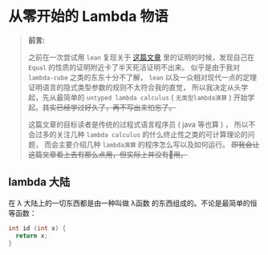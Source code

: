 # 从零开始的 Lambda 物语

> __前言:__
> 
> 之前在一次尝试用 `lean` 复现关于
> [这篇文章](https://zhuanlan.zhihu.com/p/31567423)
> 里的证明的时候，发现自己在 `Equal` 的性质的证明附近卡了半天死活证明不出来。
> 似乎是由于我对 `lambda-cube` 之类的东东十分不了解，
> `lean` 以及一众相对现代一点的定理证明语言的隐式类型参数的规则不太符合我的直觉，
> 所以我决定从头学起，先从最简单的 `untyped lambda calculus` ( `无类型lambda演算` )
> 开始学起。~~其实已经学过好久了，再不写出来怕忘了。~~
>
> 这篇文章的目标读者是传统的过程式语言程序员 ( java 等也算 ) ，
> 所以不会过多的关注几种 `lambda calculus` 的什么终止性之类的可计算理论的问题，
> 而会主要介绍几种 `lambda演算` 的程序怎么写以及如何运行。
> ~~即我会让这篇文章看上去有那么点用，但实际上并没有🥚用。~~
> 

## lambda 大陆

在 λ 大陆上的一切东西都是由一种叫做 λ函数 的东西组成的。不论是最简单的恒等函数：

```C
int id (int x) {
  return x;
}
```

